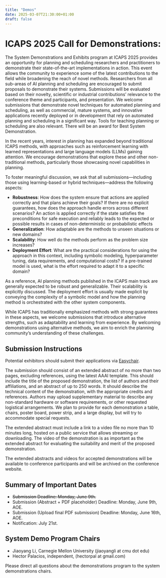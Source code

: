 ```yaml
---
title: "Demos"
date: 2025-03-07T21:30:00+01:00
draft: false
---
```


# ICAPS 2025 Call for Demonstrations:
The System Demonstrations and Exhibits program at ICAPS 2025 provides an opportunity for planning and scheduling researchers and practitioners to demonstrate their state-of-the-art implementations in action. This event allows the community to experience some of the latest contributions to the field while broadening the reach of novel methods. Researchers from all sub-areas of AI planning and scheduling are encouraged to submit proposals to demonstrate their systems. Submissions will be evaluated based on their novelty, scientific or industrial contributions’ relevance to the conference theme and participants, and presentation. We welcome submissions that demonstrate novel techniques for automated planning and scheduling, as well as commercial, mature systems, and innovative applications recently deployed or in development that rely on automated planning and scheduling in a significant way. Tools for teaching planning or scheduling are also relevant. There will be an award for Best System Demonstration.

In the recent years, interest in planning has expanded beyond traditional ICAPS methods, with approaches such as reinforcement learning with learned representations and large language models (LLMs) gaining attention. We encourage demonstrations that explore these and other non-traditional methods, particularly those showcasing novel capabilities in planning.

To foster meaningful discussion, we ask that all submissions—including those using learning-based or hybrid techniques—address the following aspects:

- **Robustness**: How does the system ensure that actions are applied correctly and that plans achieve their goals? If there are no explicit guarantees, how does the approach handle errors across different scenarios? An action is applied correctly if the state satisfies the preconditions for safe execution and reliably leads to the expected or possible results in cases of non-deterministic or probabilistic effects
- **Generalization**: How adaptable are the methods to unseen situations or new domains?
- **Scalability**: How well do the methods perform as the problem size increases?
- **Deployment Effort**: What are the practical considerations for using the approach in this context, including symbolic modeling, hyperparameter tuning, data requirements, and computational costs? If a pre-trained model is used, what is the effort required to adapt it to a specific domain?

As a reference, AI planning methods published in the ICAPS main track are generally expected to be robust and generalizable. Their scalability is explicitly discussed. The deployment effort is usually made explicit by conveying the complexity of a symbolic model and how the planning method is orchestrated with the other system components.

While ICAPS has traditionally emphasized methods with strong guarantees in these aspects, we welcome submissions that introduce alternative strengths, such as adaptability and learning from experience. By welcoming demonstrations using alternative methods, we aim to enrich the planning community’s understanding of these challenges.

## Submission Instructions
Potential exhibitors should submit their applications via [Easychair](https://easychair.org/my/conference?conf=icaps25demo).

The submission should consist of an extended abstract of no more than two pages, excluding references, using the latest AAAI template. This should include the title of the proposed demonstration, the list of authors and their affiliations, and an abstract of up to 250 words. It should describe the technical content of the demonstration, with the appropriate credits and references. Authors may upload supplementary material to describe any non-standard hardware or software requirements, or other requested logistical arrangements. We plan to provide for each demonstration a table, chairs, poster board, power strip, and a large display, but will try to accommodate special requests.

The extended abstract must include a link to a video file no more than 10 minutes long, hosted on a public service that allows streaming or downloading. The video of the demonstration is as important as the extended abstract for evaluating the suitability and merit of the proposed demonstration.

The extended abstracts and videos for accepted demonstrations will be available to conference participants and will be archived on the conference website.


## Summary of Important Dates
- ~~Submission Deadline: Monday, June 9th.~~
- Submission (Abstract + PDF placeholder) Deadline: Monday, June 9th, AOE.
- Submission (Upload final PDF submission) Deadline: Monday, June 16th, AOE.
- Notification: July 21st.

## System Demo Program Chairs
- Jiaoyang Li, Carnegie Mellon University (jiaoyangli at cmu dot edu)
- Hector Palacios, independent, (hectorpal at gmail.com)

Please direct all questions about the demonstrations program to the system demonstrations chairs.
